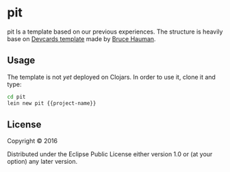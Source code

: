 # pit

pit Is a template based on our previous experiences.
The structure is heavily base on [Devcards template](https://github.com/bhauman/devcards-template) made by [Bruce Hauman](https://github.com/bhauman/).

## Usage

The template is not *yet* deployed on Clojars.
In order to use it, clone it and type:
```bash
cd pit
lein new pit {{project-name}}
```

## License

Copyright © 2016

Distributed under the Eclipse Public License either version 1.0 or (at your option) any later version.

